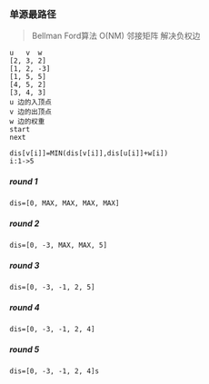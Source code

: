 ### 单源最路径
>Bellman Ford算法 O(NM) 邻接矩阵 解决负权边

```
u   v  w
[2, 3, 2]
[1, 2, -3]
[1, 5, 5]
[4, 5, 2]
[3, 4, 3]
u 边的入顶点
v 边的出顶点
w 边的权重
start
next
```

```
dis[v[i]]=MIN(dis[v[i]],dis[u[i]]+w[i])
i:1->5
```


##### round 1
```
dis=[0, MAX, MAX, MAX, MAX]
```
##### round 2
```
dis=[0, -3, MAX, MAX, 5]
```
##### round 3
```
dis=[0, -3, -1, 2, 5]
```
##### round 4
```
dis=[0, -3, -1, 2, 4]
```
##### round 5
```
dis=[0, -3, -1, 2, 4]s
```
